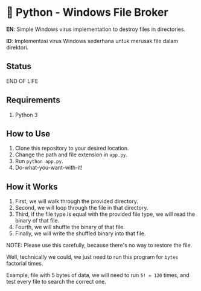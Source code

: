 # 🦠 Python - Windows File Broker
**EN**: Simple Windows virus implementation to destroy files in directories.

**ID**: Implementasi virus Windows sederhana untuk merusak file dalam direktori.

## Status
END OF LIFE

## Requirements
1. Python 3

## How to Use
1. Clone this repository to your desired location.
2. Change the path and file extension in `app.py`.
3. Run `python app.py`.
4. Do-what-you-want-with-it!

## How it Works
1. First, we will walk through the provided directory.
2. Second, we will loop through the file in that directory.
3. Third, if the file type is equal with the provided file type, we will read the binary of that file.
4. Fourth, we will shuffle the binary of that file.
5. Finally, we will write the shuffled binary into that file.

NOTE: Please use this carefully, because there's no way to restore the file.

Well, technically we could, we just need to run this program for `bytes` factorial times.

Example, file with 5 bytes of data, we will need to run `5! = 120` times, and test every file to search the correct one.
